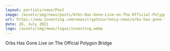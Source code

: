 ```yaml
---
layout: partials/news/Post
image: /assets/img/news/posts/Orbs-Has-Gone-Live-on-The-Official-Polygon-Bridge-investing.jpeg
url: https://www.investing.com/news/cryptocurrency-news/orbs-has-gone-live-on-the-official-polygon-bridge-2567829
date: 26, July 2021
logo: /assets/img/news/logos/investing.webp
---
```


Orbs Has Gone Live on The Official Polygon Bridge